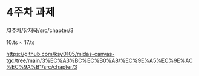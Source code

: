 # 4주차 과제

/3주차/장재욱/src/chapter/3

10.ts ~ 17.ts

https://github.com/ksy0105/midas-canvas-tgc/tree/main/3%EC%A3%BC%EC%B0%A8/%EC%9E%A5%EC%9E%AC%EC%9A%B1/src/chapter/3